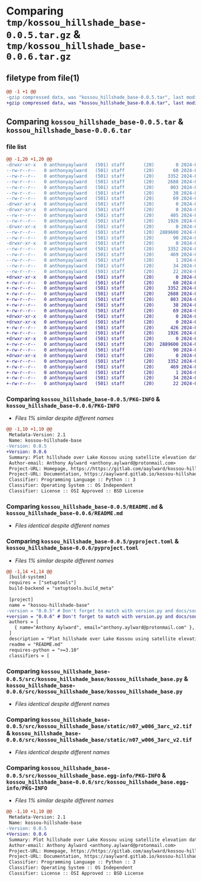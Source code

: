 # Comparing `tmp/kossou_hillshade_base-0.0.5.tar.gz` & `tmp/kossou_hillshade_base-0.0.6.tar.gz`

## filetype from file(1)

```diff
@@ -1 +1 @@
-gzip compressed data, was "kossou_hillshade_base-0.0.5.tar", last modified: Tue May 28 04:23:12 2024, max compression
+gzip compressed data, was "kossou_hillshade_base-0.0.6.tar", last modified: Tue May 28 04:26:03 2024, max compression
```

## Comparing `kossou_hillshade_base-0.0.5.tar` & `kossou_hillshade_base-0.0.6.tar`

### file list

```diff
@@ -1,20 +1,20 @@
-drwxr-xr-x   0 anthonyaylward   (501) staff       (20)        0 2024-05-28 04:23:12.465208 kossou_hillshade_base-0.0.5/
--rw-r--r--   0 anthonyaylward   (501) staff       (20)       60 2024-05-28 00:35:05.000000 kossou_hillshade_base-0.0.5/MANIFEST.in
--rw-r--r--   0 anthonyaylward   (501) staff       (20)     3352 2024-05-28 04:23:12.464609 kossou_hillshade_base-0.0.5/PKG-INFO
--rw-r--r--   0 anthonyaylward   (501) staff       (20)     2688 2024-05-28 00:41:04.000000 kossou_hillshade_base-0.0.5/README.md
--rw-r--r--   0 anthonyaylward   (501) staff       (20)      803 2024-05-28 04:22:51.000000 kossou_hillshade_base-0.0.5/pyproject.toml
--rw-r--r--   0 anthonyaylward   (501) staff       (20)       38 2024-05-28 04:23:12.465338 kossou_hillshade_base-0.0.5/setup.cfg
--rw-r--r--   0 anthonyaylward   (501) staff       (20)       69 2024-05-28 00:36:43.000000 kossou_hillshade_base-0.0.5/setup.py
-drwxr-xr-x   0 anthonyaylward   (501) staff       (20)        0 2024-05-28 04:23:12.448572 kossou_hillshade_base-0.0.5/src/
-drwxr-xr-x   0 anthonyaylward   (501) staff       (20)        0 2024-05-28 04:23:12.454149 kossou_hillshade_base-0.0.5/src/kossou_hillshade_base/
--rw-r--r--   0 anthonyaylward   (501) staff       (20)      405 2024-05-28 04:22:31.000000 kossou_hillshade_base-0.0.5/src/kossou_hillshade_base/__init__.py
--rw-r--r--   0 anthonyaylward   (501) staff       (20)     1926 2024-05-28 04:13:08.000000 kossou_hillshade_base-0.0.5/src/kossou_hillshade_base/kossou_hillshade_base.py
-drwxr-xr-x   0 anthonyaylward   (501) staff       (20)        0 2024-05-28 04:23:12.458593 kossou_hillshade_base-0.0.5/src/kossou_hillshade_base/static/
--rw-r--r--   0 anthonyaylward   (501) staff       (20)  2889600 2024-05-28 00:46:53.000000 kossou_hillshade_base-0.0.5/src/kossou_hillshade_base/static/n07_w006_3arc_v2.tif
--rw-r--r--   0 anthonyaylward   (501) staff       (20)       90 2024-05-28 04:22:54.000000 kossou_hillshade_base-0.0.5/src/kossou_hillshade_base/version.py
-drwxr-xr-x   0 anthonyaylward   (501) staff       (20)        0 2024-05-28 04:23:12.463563 kossou_hillshade_base-0.0.5/src/kossou_hillshade_base.egg-info/
--rw-r--r--   0 anthonyaylward   (501) staff       (20)     3352 2024-05-28 04:23:12.000000 kossou_hillshade_base-0.0.5/src/kossou_hillshade_base.egg-info/PKG-INFO
--rw-r--r--   0 anthonyaylward   (501) staff       (20)      469 2024-05-28 04:23:12.000000 kossou_hillshade_base-0.0.5/src/kossou_hillshade_base.egg-info/SOURCES.txt
--rw-r--r--   0 anthonyaylward   (501) staff       (20)        1 2024-05-28 04:23:12.000000 kossou_hillshade_base-0.0.5/src/kossou_hillshade_base.egg-info/dependency_links.txt
--rw-r--r--   0 anthonyaylward   (501) staff       (20)       34 2024-05-28 04:23:12.000000 kossou_hillshade_base-0.0.5/src/kossou_hillshade_base.egg-info/requires.txt
--rw-r--r--   0 anthonyaylward   (501) staff       (20)       22 2024-05-28 04:23:12.000000 kossou_hillshade_base-0.0.5/src/kossou_hillshade_base.egg-info/top_level.txt
+drwxr-xr-x   0 anthonyaylward   (501) staff       (20)        0 2024-05-28 04:26:03.786751 kossou_hillshade_base-0.0.6/
+-rw-r--r--   0 anthonyaylward   (501) staff       (20)       60 2024-05-28 00:35:05.000000 kossou_hillshade_base-0.0.6/MANIFEST.in
+-rw-r--r--   0 anthonyaylward   (501) staff       (20)     3352 2024-05-28 04:26:03.786056 kossou_hillshade_base-0.0.6/PKG-INFO
+-rw-r--r--   0 anthonyaylward   (501) staff       (20)     2688 2024-05-28 00:41:04.000000 kossou_hillshade_base-0.0.6/README.md
+-rw-r--r--   0 anthonyaylward   (501) staff       (20)      803 2024-05-28 04:25:00.000000 kossou_hillshade_base-0.0.6/pyproject.toml
+-rw-r--r--   0 anthonyaylward   (501) staff       (20)       38 2024-05-28 04:26:03.786993 kossou_hillshade_base-0.0.6/setup.cfg
+-rw-r--r--   0 anthonyaylward   (501) staff       (20)       69 2024-05-28 00:36:43.000000 kossou_hillshade_base-0.0.6/setup.py
+drwxr-xr-x   0 anthonyaylward   (501) staff       (20)        0 2024-05-28 04:26:03.664628 kossou_hillshade_base-0.0.6/src/
+drwxr-xr-x   0 anthonyaylward   (501) staff       (20)        0 2024-05-28 04:26:03.690711 kossou_hillshade_base-0.0.6/src/kossou_hillshade_base/
+-rw-r--r--   0 anthonyaylward   (501) staff       (20)      426 2024-05-28 04:25:06.000000 kossou_hillshade_base-0.0.6/src/kossou_hillshade_base/__init__.py
+-rw-r--r--   0 anthonyaylward   (501) staff       (20)     1926 2024-05-28 04:13:08.000000 kossou_hillshade_base-0.0.6/src/kossou_hillshade_base/kossou_hillshade_base.py
+drwxr-xr-x   0 anthonyaylward   (501) staff       (20)        0 2024-05-28 04:26:03.746045 kossou_hillshade_base-0.0.6/src/kossou_hillshade_base/static/
+-rw-r--r--   0 anthonyaylward   (501) staff       (20)  2889600 2024-05-28 00:46:53.000000 kossou_hillshade_base-0.0.6/src/kossou_hillshade_base/static/n07_w006_3arc_v2.tif
+-rw-r--r--   0 anthonyaylward   (501) staff       (20)       90 2024-05-28 04:25:11.000000 kossou_hillshade_base-0.0.6/src/kossou_hillshade_base/version.py
+drwxr-xr-x   0 anthonyaylward   (501) staff       (20)        0 2024-05-28 04:26:03.785103 kossou_hillshade_base-0.0.6/src/kossou_hillshade_base.egg-info/
+-rw-r--r--   0 anthonyaylward   (501) staff       (20)     3352 2024-05-28 04:26:03.000000 kossou_hillshade_base-0.0.6/src/kossou_hillshade_base.egg-info/PKG-INFO
+-rw-r--r--   0 anthonyaylward   (501) staff       (20)      469 2024-05-28 04:26:03.000000 kossou_hillshade_base-0.0.6/src/kossou_hillshade_base.egg-info/SOURCES.txt
+-rw-r--r--   0 anthonyaylward   (501) staff       (20)        1 2024-05-28 04:26:03.000000 kossou_hillshade_base-0.0.6/src/kossou_hillshade_base.egg-info/dependency_links.txt
+-rw-r--r--   0 anthonyaylward   (501) staff       (20)       34 2024-05-28 04:26:03.000000 kossou_hillshade_base-0.0.6/src/kossou_hillshade_base.egg-info/requires.txt
+-rw-r--r--   0 anthonyaylward   (501) staff       (20)       22 2024-05-28 04:26:03.000000 kossou_hillshade_base-0.0.6/src/kossou_hillshade_base.egg-info/top_level.txt
```

### Comparing `kossou_hillshade_base-0.0.5/PKG-INFO` & `kossou_hillshade_base-0.0.6/PKG-INFO`

 * *Files 1% similar despite different names*

```diff
@@ -1,10 +1,10 @@
 Metadata-Version: 2.1
 Name: kossou-hillshade-base
-Version: 0.0.5
+Version: 0.0.6
 Summary: Plot hillshade over Lake Kossou using satellite elevation data
 Author-email: Anthony Aylward <anthony.aylward@protonmail.com>
 Project-URL: Homepage, https://https://gitlab.com/aaylward/kossou-hillshade-base
 Project-URL: Documentation, https://aaylward.gitlab.io/kossou-hillshade-base
 Classifier: Programming Language :: Python :: 3
 Classifier: Operating System :: OS Independent
 Classifier: License :: OSI Approved :: BSD License
```

### Comparing `kossou_hillshade_base-0.0.5/README.md` & `kossou_hillshade_base-0.0.6/README.md`

 * *Files identical despite different names*

### Comparing `kossou_hillshade_base-0.0.5/pyproject.toml` & `kossou_hillshade_base-0.0.6/pyproject.toml`

 * *Files 1% similar despite different names*

```diff
@@ -1,14 +1,14 @@
 [build-system]
 requires = ["setuptools"]
 build-backend = "setuptools.build_meta"
 
 [project]
 name = "kossou-hillshade-base"
-version = "0.0.5" # Don't forget to match with version.py and docs/source/conf.py
+version = "0.0.6" # Don't forget to match with version.py and docs/source/conf.py
 authors = [
   { name="Anthony Aylward", email="anthony.aylward@protonmail.com" },
 ]
 description = "Plot hillshade over Lake Kossou using satellite elevation data"
 readme = "README.md"
 requires-python = ">=3.10"
 classifiers = [
```

### Comparing `kossou_hillshade_base-0.0.5/src/kossou_hillshade_base/kossou_hillshade_base.py` & `kossou_hillshade_base-0.0.6/src/kossou_hillshade_base/kossou_hillshade_base.py`

 * *Files identical despite different names*

### Comparing `kossou_hillshade_base-0.0.5/src/kossou_hillshade_base/static/n07_w006_3arc_v2.tif` & `kossou_hillshade_base-0.0.6/src/kossou_hillshade_base/static/n07_w006_3arc_v2.tif`

 * *Files identical despite different names*

### Comparing `kossou_hillshade_base-0.0.5/src/kossou_hillshade_base.egg-info/PKG-INFO` & `kossou_hillshade_base-0.0.6/src/kossou_hillshade_base.egg-info/PKG-INFO`

 * *Files 1% similar despite different names*

```diff
@@ -1,10 +1,10 @@
 Metadata-Version: 2.1
 Name: kossou-hillshade-base
-Version: 0.0.5
+Version: 0.0.6
 Summary: Plot hillshade over Lake Kossou using satellite elevation data
 Author-email: Anthony Aylward <anthony.aylward@protonmail.com>
 Project-URL: Homepage, https://https://gitlab.com/aaylward/kossou-hillshade-base
 Project-URL: Documentation, https://aaylward.gitlab.io/kossou-hillshade-base
 Classifier: Programming Language :: Python :: 3
 Classifier: Operating System :: OS Independent
 Classifier: License :: OSI Approved :: BSD License
```

